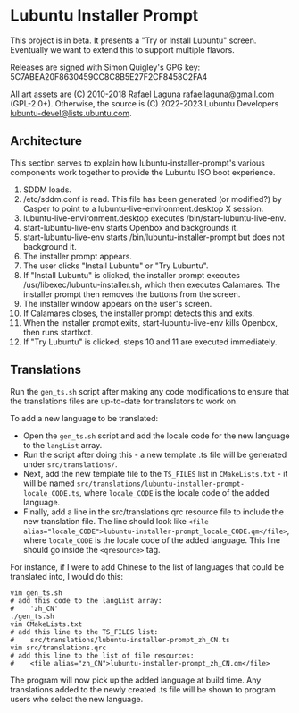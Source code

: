 # Lubuntu Installer Prompt

This project is in beta. It presents a "Try or Install Lubuntu" screen. Eventually we want to extend this to support multiple flavors.

Releases are signed with Simon Quigley's GPG key: 5C7ABEA20F8630459CC8C8B5E27F2CF8458C2FA4

All art assets are (C) 2010-2018 Rafael Laguna <rafaellaguna@gmail.com> (GPL-2.0+). Otherwise, the source is (C) 2022-2023 Lubuntu Developers <lubuntu-devel@lists.ubuntu.com>.

## Architecture

This section serves to explain how lubuntu-installer-prompt's various components work together to provide the Lubuntu ISO boot experience.

1. SDDM loads.
2. /etc/sddm.conf is read. This file has been generated (or modified?) by Casper to point to a lubuntu-live-environment.desktop X session.
3. lubuntu-live-environment.desktop executes /bin/start-lubuntu-live-env.
4. start-lubuntu-live-env starts Openbox and backgrounds it.
5. start-lubuntu-live-env starts /bin/lubuntu-installer-prompt but does not background it.
6. The installer prompt appears.
7. The user clicks "Install Lubuntu" or "Try Lubuntu".
8. If "Install Lubuntu" is clicked, the installer prompt executes /usr/libexec/lubuntu-installer.sh, which then executes Calamares. The installer prompt then removes the buttons from the screen.
9. The installer window appears on the user's screen.
10. If Calamares closes, the installer prompt detects this and exits.
11. When the installer prompt exits, start-lubuntu-live-env kills Openbox, then runs startlxqt.
12. If "Try Lubuntu" is clicked, steps 10 and 11 are executed immediately.

## Translations

Run the `gen_ts.sh` script after making any code modifications to ensure that the translations files are up-to-date for translators to work on.

To add a new language to be translated:

* Open the `gen_ts.sh` script and add the locale code for the new language to the `langList` array.
* Run the script after doing this - a new template .ts file will be generated under `src/translations/`.
* Next, add the new template file to the `TS_FILES` list in `CMakeLists.txt` - it will be named `src/translations/lubuntu-installer-prompt-locale_CODE.ts`, where `locale_CODE` is the locale code of the added language.
* Finally, add a line in the src/translations.qrc resource file to include the new translation file. The line should look like `<file alias="locale_CODE">lubuntu-installer-prompt_locale_CODE.qm</file>`, where `locale_CODE` is the locale code of the added language. This line should go inside the `<qresource>` tag.

For instance, if I were to add Chinese to the list of languages that could be translated into, I would do this:

    vim gen_ts.sh
    # add this code to the langList array:
    #    'zh_CN'
    ./gen_ts.sh
    vim CMakeLists.txt
    # add this line to the TS_FILES list:
    #    src/translations/lubuntu-installer-prompt_zh_CN.ts
    vim src/translations.qrc
    # add this line to the list of file resources:
    #    <file alias="zh_CN">lubuntu-installer-prompt_zh_CN.qm</file>

The program will now pick up the added language at build time. Any translations added to the newly created .ts file will be shown to program users who select the new language.
